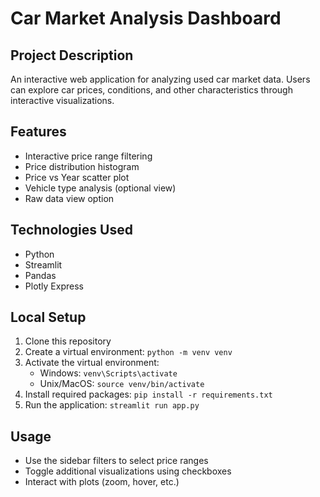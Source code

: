 # Car Market Analysis Dashboard

## Project Description
An interactive web application for analyzing used car market data. Users can explore car prices, conditions, and other characteristics through interactive visualizations.

## Features
- Interactive price range filtering
- Price distribution histogram
- Price vs Year scatter plot
- Vehicle type analysis (optional view)
- Raw data view option

## Technologies Used
- Python
- Streamlit
- Pandas
- Plotly Express

## Local Setup
1. Clone this repository
2. Create a virtual environment:
   ```python -m venv venv```
3. Activate the virtual environment:
   - Windows: ```venv\Scripts\activate```
   - Unix/MacOS: ```source venv/bin/activate```
4. Install required packages:
   ```pip install -r requirements.txt```
5. Run the application:
   ```streamlit run app.py```

## Usage
- Use the sidebar filters to select price ranges
- Toggle additional visualizations using checkboxes
- Interact with plots (zoom, hover, etc.)